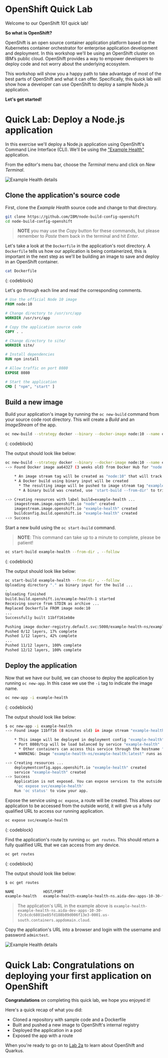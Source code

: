 # OpenShift Quick Lab

Welcome to our OpenShift 101 quick lab!

**So what is OpenShift?**

OpenShift is an open source container application platform based on the Kubernetes container orchestrator for enterprise application development and deployment. In this workshop we'll be using an OpenShift cluster on IBM’s public cloud. OpenShift provides a way to empower developers to deploy code and not worry about the underlying ecosystem.

This workshop will show you a happy path to take advantage of most of the best parts of OpenShift and what it can offer. Specifically, this quick lab will show how a developer can use OpenShift to deploy a sample Node.js application.

**Let's get started!**

# Quick Lab: Deploy a Node.js application

In this exercise we'll deploy a Node.js application using OpenShift's Command Line Interface (CLI). We'll be using the ["Example Health"](https://github.com/IBM/node-s2i-openshift/) application.

From the editor's menu bar, choose the *Terminal* menu and click on *New Terminal*.

![Example Health details](https://raw.githubusercontent.com/IBM/openshift101/skills-network-ql/workshop/.gitbook/assets/snl-new-terminal.png)

## Clone the application's source code

First, clone the *Example Health* source code and change to that directory.

```bash
git clone https://github.com/IBM/node-build-config-openshift
cd node-build-config-openshift
```

> **NOTE** you may use the *Copy* button for these commands, but please remember to *Paste* them back in the terminal and hit *Enter*.

Let's take a look at the `Dockerfile` in the application's root directory. A `Dockerfile` tells us how our application is being containerized, this is important in the next step as we'll be building an image to save and deploy in an OpenShift container.

```bash
cat Dockerfile
```

{: codeblock}

Let's go through each line and read the corresponding comments.

```Dockerfile
# Use the official Node 10 image
FROM node:10

# Change directory to /usr/src/app
WORKDIR /usr/src/app

# Copy the application source code
COPY . .

# Change directory to site/
WORKDIR site/

# Install dependencies
RUN npm install

# Allow traffic on port 8080
EXPOSE 8080

# Start the application
CMD [ "npm", "start" ]
```

## Build a new image

Build your application's image by running the `oc new-build` command from your source code root directory. This will create a *Build* and an *ImageStream* of the app.

```bash
oc new-build --strategy docker --binary --docker-image node:10 --name example-health
```

{: codeblock}

The output should look like below:

```bash
oc new-build --strategy docker --binary --docker-image node:10 --name example-health
--> Found Docker image aa64327 (3 weeks old) from Docker Hub for "node:10"

    * An image stream tag will be created as "node:10" that will track the source image
    * A Docker build using binary input will be created
      * The resulting image will be pushed to image stream tag "example-health:latest"
      * A binary build was created, use 'start-build --from-dir' to trigger a new build

--> Creating resources with label build=example-health ...
    imagestream.image.openshift.io "node" created
    imagestream.image.openshift.io "example-health" created
    buildconfig.build.openshift.io "example-health" created
--> Success
```

Start a new build using the `oc start-build` command.

> **NOTE**: This command can take up to a minute to complete, please be patient!

```bash
oc start-build example-health --from-dir . --follow
```

{: codeblock}

The output should look like below:

```bash
oc start-build example-health --from-dir . --follow
Uploading directory "." as binary input for the build ...
.
Uploading finished
build.build.openshift.io/example-health-1 started
Receiving source from STDIN as archive ...
Replaced Dockerfile FROM image node:10
...
Successfully built 11bff161eb8e

Pushing image docker-registry.default.svc:5000/example-health-ns/example-health:latest ...
Pushed 0/12 layers, 17% complete
Pushed 1/12 layers, 42% complete
...
Pushed 11/12 layers, 100% complete
Pushed 12/12 layers, 100% complete
```

## Deploy the application

Now that we have our build, we can choose to deploy the application by running `oc new-app`. In this case we use the `-i` tag to indicate the image name.

```bash
oc new-app -i example-health
```

{: codeblock}

The output should look like below:

```bash
$ oc new-app -i example-health
--> Found image 11bff16 (8 minutes old) in image stream "example-health-ns/example-health" under tag "latest" for "example-health"

    * This image will be deployed in deployment config "example-health"
    * Port 8080/tcp will be load balanced by service "example-health"
      * Other containers can access this service through the hostname "example-health"
    * WARNING: Image "example-health-ns/example-health:latest" runs as the 'root' user which may not be permitted by your cluster administrator

--> Creating resources ...
    deploymentconfig.apps.openshift.io "example-health" created
    service "example-health" created
--> Success
    Application is not exposed. You can expose services to the outside world by executing one or more of the commands below:
     'oc expose svc/example-health'
    Run 'oc status' to view your app.
```

Expose the service using `oc expose`, a route will be created. This allows our application to be accessed from the outside world, it will give us a fully qualified URL to access our running application.

```bash
oc expose svc/example-health
```

{: codeblock}

Find the application's route by running `oc get routes`. This should return a fully qualified URL that we can access from any device.

```bash
oc get routes
```

{: codeblock}

The output should look like below:

```bash
$ oc get routes

NAME             HOST/PORT                                                                                                                        PATH      SERVICES         PORT       TERMINATION   WILDCARD
example-health   example-health-example-health-ns.aida-dev-apps-10-30-f2c6cdc6801be85fd188b09d006f13e3-0001.us-south.containers.appdomain.cloud             example-health   8080-tcp                 None
```

> The application's URL in the example above is `example-health-example-health-ns.aida-dev-apps-10-30-f2c6cdc6801be85fd188b09d006f13e3-0001.us-south.containers.appdomain.cloud`.

Copy the application's URL into a browser and login with the username and password `admin`:`test`.

![Example Health details](https://raw.githubusercontent.com/IBM/openshift101/skills-network-ql/workshop/.gitbook/assets/example-health-app.png)

# Quick Lab: Congratulations on deploying your first application on OpenShift

**Congratulations** on completing this quick lab, we hope you enjoyed it!

Here's a quick recap of what you did:

* Cloned a repository with sample code and a Dockerfile
* Built and pushed a new image to OpenShift's internal registry
* Deployed the application in a pod
* Exposed the app with a route

When you're ready to  go on to [Lab 2a]() to learn about OpenShift and Quarkus.
